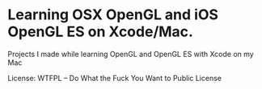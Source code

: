 # Learning OSX OpenGL and iOS OpenGL ES on Xcode/Mac.

Projects I made while learning OpenGL and OpenGL ES with Xcode on my Mac

License: WTFPL – Do What the Fuck You Want to Public License

